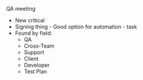 QA meeting
- New critical
- Signing thing - Good option for automation - task
- Found by field:
	- QA
	- Cross-Team
	- Support
	- Client
	- Developer
	- Test Plan